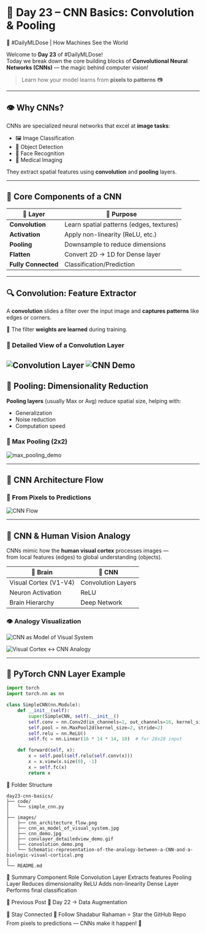 # 🧠 Day 23 – CNN Basics: Convolution & Pooling  
🧱 #DailyMLDose | How Machines See the World

Welcome to **Day 23** of #DailyMLDose!  
Today we break down the core building blocks of **Convolutional Neural Networks (CNNs)** — the magic behind computer vision!  
> Learn how your model learns from **pixels to patterns** 📷

---

## 👁️ Why CNNs?

CNNs are specialized neural networks that excel at **image tasks**:
- 🖼️ Image Classification
- 🎯 Object Detection
- 🧠 Face Recognition
- 🧪 Medical Imaging

They extract spatial features using **convolution** and **pooling** layers.

---

## 🔧 Core Components of a CNN

| 🔬 Layer           | 📖 Purpose                                 |
|--------------------|---------------------------------------------|
| **Convolution**     | Learn spatial patterns (edges, textures)    |
| **Activation**      | Apply non-linearity (ReLU, etc.)            |
| **Pooling**         | Downsample to reduce dimensions             |
| **Flatten**         | Convert 2D → 1D for Dense layer              |
| **Fully Connected** | Classification/Prediction                   |

---

## 🔍 Convolution: Feature Extractor

A **convolution** slides a filter over the input image and **captures patterns** like edges or corners.

📌 The filter **weights are learned** during training.

### 🧠 Detailed View of a Convolution Layer
![Convolution Layer](images/convlayer_detailedview_demo.gif)
![CNN Demo](images/cnn_demo.jpg)
---

## 🌊 Pooling: Dimensionality Reduction

**Pooling layers** (usually Max or Avg) reduce spatial size, helping with:
- Generalization
- Noise reduction
- Computation speed

### 🌊 Max Pooling (2x2)
![max_pooling_demo](images/max_pooling.png)

---

## 🧠 CNN Architecture Flow

### 🧱 From Pixels to Predictions
![CNN Flow](images/cnn_architecture_flow.png)

---

## 🧬 CNN & Human Vision Analogy

CNNs mimic how the **human visual cortex** processes images —  
from local features (edges) to global understanding (objects).

| 🧠 Brain | 🤖 CNN |
|----------|--------|
| Visual Cortex (V1-V4) | Convolution Layers |
| Neuron Activation | ReLU |
| Brain Hierarchy | Deep Network |

### 👁️ Analogy Visualization
![CNN as Model of Visual System](images/cnn_as_model_of_visual_system.jpg)

![Visual Cortex ↔ CNN Analogy](images/Schematic-representation-of-the-analogy-between-a-CNN-and-a-biologic-visual-cortical.png)

---

## 🧪 PyTorch CNN Layer Example

```python
import torch
import torch.nn as nn

class SimpleCNN(nn.Module):
    def __init__(self):
        super(SimpleCNN, self).__init__()
        self.conv = nn.Conv2d(in_channels=1, out_channels=16, kernel_size=3, padding=1)
        self.pool = nn.MaxPool2d(kernel_size=2, stride=2)
        self.relu = nn.ReLU()
        self.fc = nn.Linear(16 * 14 * 14, 10)  # for 28x28 input

    def forward(self, x):
        x = self.pool(self.relu(self.conv(x)))
        x = x.view(x.size(0), -1)
        x = self.fc(x)
        return x
```
📂 Folder Structure
```
day23-cnn-basics/
├── code/
│   └── simple_cnn.py
│
├── images/
│   ├── cnn_architecture_flow.png
│   ├── cnn_as_model_of_visual_system.jpg
│   ├── cnn_demo.jpg
│   ├── convlayer_detailedview_demo.gif
│   ├── convolution_demo.png
│   └── Schematic-representation-of-the-analogy-between-a-CNN-and-a-biologic-visual-cortical.png
|
└── README.md
```
🧠 Summary
Component	Role
Convolution Layer	Extracts features
Pooling Layer	Reduces dimensionality
ReLU	Adds non-linearity
Dense Layer	Performs final classification

🔁 Previous Post
📌 Day 22 → Data Augmentation


🙌 Stay Connected
🔗 Follow Shadabur Rahaman
⭐ Star the GitHub Repo
From pixels to predictions — CNNs make it happen! 🚀
